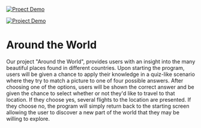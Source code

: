 [![Proect Demo](https://i.imgur.com/ojgcwTx.png)](https://www.youtube.com/watch?v=HVuqMSQtjkg&ab_channel=NoelIlling)

[![Project Demo](https://i.imgur.com/TUk2bfT.png)](https://www.youtube.com/watch?v=lgKwSukLB_U&list=LL&index=2&ab_channel=HenryKim)


# Around the World 

Our project "Around the World", provides users with an insight into the many beautiful places found in different countries. Upon starting the program, users will be given a chance to apply their knowledge in a quiz-like scenario where they try to match a picture to one of four possible answers. After choosing one of the options, users will be shown the correct answer and be given the chance to select whether or not they'd like to travel to that location. If they choose yes, several flights to the location are presented. If they choose no, the program will simply return back to the starting screen allowing the user to discover a new part of the world that they may be willing to explore. 

